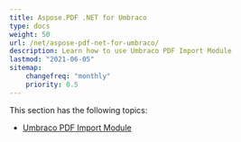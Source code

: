 ```yaml
---
title: Aspose.PDF .NET for Umbraco
type: docs
weight: 50
url: /net/aspose-pdf-net-for-umbraco/
description: Learn how to use Umbraco PDF Import Module
lastmod: "2021-06-05"
sitemap:
    changefreq: "monthly"
    priority: 0.5
---
```


This section has the following topics:

- [Umbraco PDF Import Module](/pdf/net/umbraco-pdf-import-module/)

